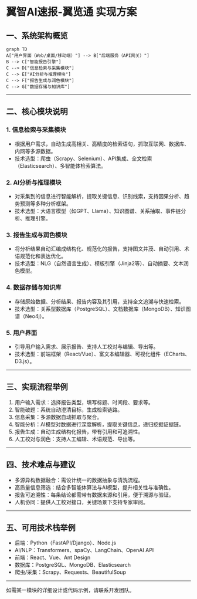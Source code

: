 # 翼智AI速报-翼览通 实现方案

## 一、系统架构概览

```mermaid
graph TD
A["用户界面（Web/桌面/移动端）"] --> B["后端服务（API网关）"]
B --> C["智能报告引擎"]
C --> D["信息检索与采集模块"]
C --> E["AI分析与推理模块"]
C --> F["报告生成与润色模块"]
C --> G["数据存储与知识库"]
```

---

## 二、核心模块说明

### 1. 信息检索与采集模块
- 根据用户需求，自动生成高相关、高精度的检索语句，抓取互联网、数据库、内网等多源数据。
- 技术选型：爬虫（Scrapy、Selenium）、API集成、全文检索（Elasticsearch）、多智能体检索算法。

### 2. AI分析与推理模块
- 对采集到的信息进行智能解析，提取关键信息、识别线索，支持因果分析、趋势预测等多种分析框架。
- 技术选型：大语言模型（如GPT、Llama）、知识图谱、关系抽取、事件链分析、推理引擎。

### 3. 报告生成与润色模块
- 将分析结果自动汇编成结构化、规范化的报告，支持图文并茂、自动引用、术语规范化和表达优化。
- 技术选型：NLG（自然语言生成）、模板引擎（Jinja2等）、自动摘要、文本润色模型。

### 4. 数据存储与知识库
- 存储原始数据、分析结果、报告内容及其引用，支持全文追溯与快速检索。
- 技术选型：关系型数据库（PostgreSQL）、文档数据库（MongoDB）、知识图谱（Neo4j）。

### 5. 用户界面
- 引导用户输入需求、展示报告、支持人工校对与编辑、导出等。
- 技术选型：前端框架（React/Vue）、富文本编辑器、可视化组件（ECharts、D3.js）。

---

## 三、实现流程举例

1. 用户输入需求：选择报告类型，填写标题、时间段、要求等。
2. 智能破题：系统自动澄清目标，生成检索链路。
3. 信息采集：多源数据自动抓取与聚合。
4. 智能分析：AI模型对数据进行深度解析，提取关键信息，递归挖掘证据链。
5. 报告生成：自动生成结构化报告，带有引用和可追溯性。
6. 人工校对与润色：支持人工编辑、术语规范、导出等。

---

## 四、技术难点与建议

- 多源异构数据融合：需设计统一的数据抽象与清洗流程。
- 高质量信息筛选：结合多智能体算法与AI模型，提升相关性与准确性。
- 报告可追溯性：每条结论都需带有数据来源和引用，便于溯源与验证。
- 人机协同：提供人工校对接口，关键场景下支持专家审阅。

---

## 五、可用技术栈举例

- 后端：Python（FastAPI/Django）、Node.js
- AI/NLP：Transformers、spaCy、LangChain、OpenAI API
- 前端：React、Vue、Ant Design
- 数据库：PostgreSQL、MongoDB、Elasticsearch
- 爬虫/采集：Scrapy、Requests、BeautifulSoup

---

如需某一模块的详细设计或代码示例，请联系开发团队。 